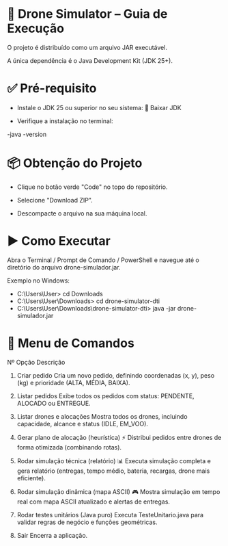 # 🚀 Drone Simulator – Guia de Execução

O projeto é distribuído como um arquivo JAR executável.

A única dependência é o Java Development Kit (JDK 25+).

# ✅ Pré-requisito

- Instale o JDK 25 ou superior no seu sistema:
🔗 Baixar JDK

- Verifique a instalação no terminal:

 -java -version

# 📦 Obtenção do Projeto

- Clique no botão verde "Code" no topo do repositório.

- Selecione "Download ZIP".

- Descompacte o arquivo na sua máquina local.

# ▶️ Como Executar

Abra o Terminal / Prompt de Comando / PowerShell e navegue até o diretório do arquivo drone-simulador.jar.

Exemplo no Windows:
- C:\Users\User> cd Downloads
- C:\Users\User\Downloads> cd drone-simulator-dti
- C:\Users\User\Downloads\drone-simulator-dti> java -jar drone-simulador.jar

# 📖 Menu de Comandos
Nº	Opção	Descrição

1)	Criar pedido	Cria um novo pedido, definindo coordenadas (x, y), peso (kg) e prioridade (ALTA, MÉDIA, BAIXA).

2)	Listar pedidos	Exibe todos os pedidos com status: PENDENTE, ALOCADO ou ENTREGUE.

3)	Listar drones e alocações	Mostra todos os drones, incluindo capacidade, alcance e status (IDLE, EM_VOO).

4)	Gerar plano de alocação (heurística) ⚡	Distribui pedidos entre drones de forma otimizada (combinando rotas).

5)	Rodar simulação técnica (relatório) 📊	Executa simulação completa e gera relatório (entregas, tempo médio, bateria, recargas, drone mais eficiente).

6)	Rodar simulação dinâmica (mapa ASCII) 🎮	Mostra simulação em tempo real com mapa ASCII atualizado e alertas de entregas.

7)	Rodar testes unitários (Java puro)	Executa TesteUnitario.java para validar regras de negócio e funções geométricas.

8)	Sair	Encerra a aplicação.

